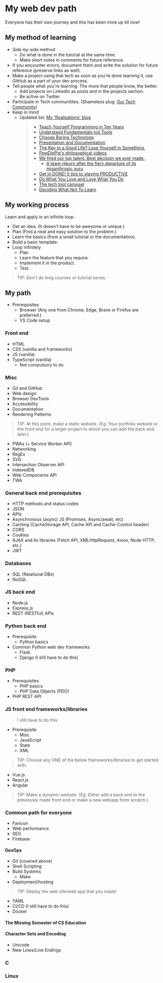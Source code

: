 # My web dev path

Everyone has their own journey and this has been mine up till now!

## My method of learning

-   Side-by-side method
    -   Do what is done in the tutorial at the same time.
    -   Make short notes in comments for future reference.
-   If you encounter errors, document them and write the solution for future reference (preserve links as well).
-   Make a project using that tech as soon as you're done learning it, use GitHub as a part of your dev process.
-   Tell people what you're learning. The more that people know, the better.
    -   Add projects on LinkedIn as posts and in the projects section.
    -   Be active on Twitter.
-   Participate in Tech communitites. (Shameless plug: [Our Tech Community](https://ourtech.community))
-   Keep in mind
    -   Updated list: [My 'Realisations' blog](https://blog.harshkapadia.me/2022/realisations)
        > -   [Teach Yourself Programming in Ten Years](https://norvig.com/21-days.html)
        > -   [Understand Fundamentals not Tools](https://www.youtube.com/watch?v=AjNIlebLMRw)
        > -   [Choose Boring Technology](https://mcfunley.com/choose-boring-technology)
        > -   [Presentation and Documentation](https://undirected-graph.netlify.app/posts/presentation)
        > -   [The Key to a Good Life? Lose Yourself in Something.](https://getpocket.com/explore/item/the-key-to-a-good-life-lose-yourself-in-something)
        > -   [PewDiePie's philosophical videos](https://www.youtube.com/playlist?list=PLIDKFkBlUzOnbm0o8ktgoyz1OvrN8gFUA)
        > -   [We fired our top talent. Best decision we ever made.](https://www.freecodecamp.org/news/we-fired-our-top-talent-best-decision-we-ever-made-4c0a99728fde)
        >     -   [A team reborn after the fiery departure of its misanthropic guru](https://blog.solha.co/life-after-rick-our-team-reborn-after-the-fiery-departure-of-our-misanthropic-guru-b1fbaf3b8621)
        > -   [Get in DONE! 5 tips to staying PRODUCTIVE](https://www.youtube.com/watch?v=vY0ho6Ikyok)
        > -   [Do What You Love and Love What You Do](https://www.youtube.com/watch?v=DUfdhFngvuw)
        > -   [The tech tool carousel](https://andy-bell.co.uk/the-tech-tool-carousel)
        > -   [Deciding What Not To Learn](https://mastery.games/post/what-not-to-learn)

## My working process

Learn and apply in an infinite loop.

-   Get an idea. (It doesn't have to be awesome or unique.)
-   Plan (Find a neat and easy solution to the problem.)
-   Learn the basics (from a small tutorial or the documentation).
-   Build a basic template.
-   Loop infinitely
    -   Plan
    -   Learn the feature that you require.
    -   Implement it in the product.
    -   Test.

> TIP: Don't do long courses or tutorial series.

## My path

-   Prerequisites
    -   Browser (Any one from Chrome, Edge, Brave or Firefox are preferred.)
    -   VS Code setup

### Front end

-   HTML
-   CSS (vanilla and frameworks)
-   JS (vanilla)
-   TypeScript (vanilla)
    -   Not compulsory to do

### Misc

-   Git and GitHub
-   Web design
-   Browser DevTools
-   Accessibility
-   Documentation
-   Rendering Patterns

> TIP: At this point, make a static website. (Eg: Your portfolio website or the front end for a larger project to which you can add the back end later.)

-   PWAs (+ Service Worker API)
-   Networking
-   RegEx
-   SVG
-   Intersection Observer API
-   IndexedDB
-   Web Components API
-   TWA

### General back end prerequisites

-   HTTP methods and status codes
-   JSON
-   APIs
-   Asynchronous (async) JS (Promises, Async/await, etc)
-   Caching (CacheStorage API, Cache API and Cache-Control header)
-   CORS
-   Cookies
-   AJAX and its libraries (Fetch API, XMLHttpRequest, Axios, Node HTTP, etc.)
-   JWT

### Databases

-   SQL (Relational DBs)
-   NoSQL

### JS back end

-   Node.js
-   Express.js
-   REST (RESTful) APIs

### Python back end

-   Prerequisite
    -   Python basics
-   Common Python web dev frameworks
    -   Flask
    -   Django (I still have to do this)

### PHP

-   Prerequisites
    -   PHP basics
    -   PHP Data Objects (PDO)
-   PHP REST API

### JS front end frameworks/libraries

> I still have to do this

-   Prerequisite
    -   Misc
    -   JavaScript
    -   State
    -   XML

> TIP: Choose any ONE of the below frameworks/libraries to get started with.

-   Vue.js
-   React.js
-   Angular

> TIP: Make a dynamic website. (Eg: Either add a back end to the previously made front end or make a new webapp from scratch.)

### Common path for everyone

-   Favicon
-   Web performance
-   SEO
-   Firebase

#### DevOps

-   Git (covered above)
-   Shell Scripting
-   Build Systems
    -   Make
-   Deployment/hosting

> TIP: Deploy the web site/web app that you made!

-   YAML
-   CI/CD (I still have to do this)
-   Docker

#### The Missing Semester of CS Education

#### Character Sets and Encoding

-   Unicode
-   New Lines/Line Endings

### C

### Linux
